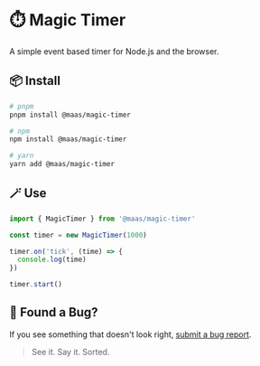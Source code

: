 # ⏱️ Magic Timer

A simple event based timer for Node.js and the browser.

## 📦 Install

```bash
# pnpm
pnpm install @maas/magic-timer

# npm
npm install @maas/magic-timer

# yarn
yarn add @maas/magic-timer
```

## 🪄 Use

```ts
import { MagicTimer } from '@maas/magic-timer'

const timer = new MagicTimer(1000)

timer.on('tick', (time) => {
  console.log(time)
})

timer.start()
```

## 🐛 Found a Bug?

If you see something that doesn't look right, [submit a bug report](https://github.com/magicasaservice/magic-timer/issues/new?assignees=&labels=bug%2Cpending+triage&template=bug_report.yml).

> See it. Say it. Sorted.
